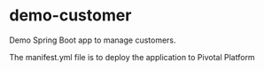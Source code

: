 # demo-customer
Demo Spring Boot app to manage customers.

The manifest.yml file is to deploy the application to Pivotal Platform
